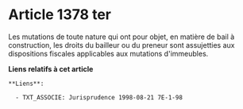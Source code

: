 # Article 1378 ter

Les mutations de toute nature qui ont pour objet, en matière de bail à construction, les droits du bailleur ou du preneur
sont assujetties aux dispositions fiscales applicables aux mutations d'immeubles.

**Liens relatifs à cet article**

	**Liens**:

	  - TXT_ASSOCIE: Jurisprudence 1998-08-21 7E-1-98
